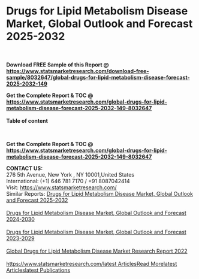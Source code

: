 <h1>Drugs for Lipid Metabolism Disease Market, Global Outlook and Forecast 2025-2032</h1><br/><p><strong>Download FREE Sample of this Report @ <a href="https://www.statsmarketresearch.com/download-free-sample/8032647/global-drugs-for-lipid-metabolism-disease-forecast-2025-2032-149">https://www.statsmarketresearch.com/download-free-sample/8032647/global-drugs-for-lipid-metabolism-disease-forecast-2025-2032-149</a></strong></p><div><b>Get the Complete Report & TOC @ <a href="https://www.statsmarketresearch.com/global-drugs-for-lipid-metabolism-disease-forecast-2025-2032-149-8032647">https://www.statsmarketresearch.com/global-drugs-for-lipid-metabolism-disease-forecast-2025-2032-149-8032647</a></b></div><br><b>Table of content</b><p><br><div><b>Get the Complete Report & TOC @ <a href="https://www.statsmarketresearch.com/global-drugs-for-lipid-metabolism-disease-forecast-2025-2032-149-8032647">https://www.statsmarketresearch.com/global-drugs-for-lipid-metabolism-disease-forecast-2025-2032-149-8032647</a></b></div></p> <b>CONTACT US:</b><br>276 5th Avenue, New York , NY 10001,United States<br>International: (+1) 646 781 7170 / +91 8087042414<br>Visit: <a href="https://www.statsmarketresearch.com/">https://www.statsmarketresearch.com/</a><br>Similar Reports: <a href="https://www.statsmarketresearch.com/global-drugs-for-lipid-metabolism-disease-forecast-2025-2032-149-8032647">Drugs for Lipid Metabolism Disease Market, Global Outlook and Forecast 2025-2032</a><br/><br/><a href="https://www.statsmarketresearch.com/global-drugs-for-lipid-metabolism-disease-forecast-2025-2032-149-8032647">Drugs for Lipid Metabolism Disease Market, Global Outlook and Forecast 2024-2030</a><br/><br/><a href="https://www.statsmarketresearch.com/global-drugs-for-lipid-metabolism-disease-forecast-2025-2032-149-8032647">Drugs for Lipid Metabolism Disease Market, Global Outlook and Forecast 2023-2029</a><br/><br/><a href="https://www.statsmarketresearch.com/global-drugs-for-lipid-metabolism-disease-forecast-2025-2032-149-8032647">Global Drugs for Lipid Metabolism Disease Market Research Report 2022</a><br/><br/><a href="https://gyeongbokgung.com">https://www.statsmarketresearch.com/</a><a href="https://hallyeomaritime.com">latest Articles</a><a href="https://jingwansa.com">Read More</a><a href=https://nguoiviet.jp/">latest Articles</a><a href="https://www.intelmarketresearch.com/">latest Publications</a>